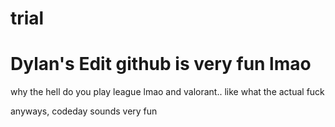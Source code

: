 # trial


# Dylan's Edit github is very fun lmao 
why the hell do you play league lmao
and valorant.. like what the actual fuck

anyways, codeday sounds very fun